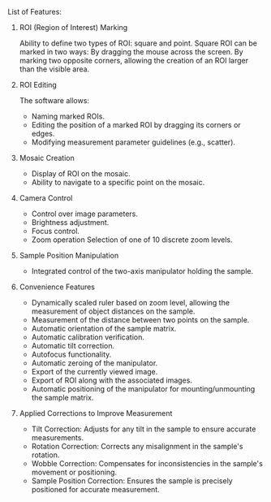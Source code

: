 List of Features:

1. ROI (Region of Interest) Marking

    Ability to define two types of ROI: square and point.
    Square ROI can be marked in two ways:
        By dragging the mouse across the screen.
        By marking two opposite corners, allowing the creation of an ROI larger than the visible area.

2. ROI Editing

    The software allows:

   - Naming marked ROIs.
   - Editing the position of a marked ROI by dragging its corners or edges.
   - Modifying measurement parameter guidelines (e.g., scatter).

3. Mosaic Creation

   - Display of ROI on the mosaic.
   - Ability to navigate to a specific point on the mosaic.

4. Camera Control

   - Control over image parameters.
   - Brightness adjustment.
   - Focus control.
   - Zoom operation Selection of one of 10 discrete zoom levels.

5. Sample Position Manipulation

   - Integrated control of the two-axis manipulator holding the sample.

6. Convenience Features

    -  Dynamically scaled ruler based on zoom level, allowing the measurement of object distances on the sample.
    - Measurement of the distance between two points on the sample.
    - Automatic orientation of the sample matrix.
    - Automatic calibration verification.
    - Automatic tilt correction.
    - Autofocus functionality.
    - Automatic zeroing of the manipulator.
    - Export of the currently viewed image.
    - Export of ROI along with the associated images.
    - Automatic positioning of the manipulator for mounting/unmounting the sample matrix.

7. Applied Corrections to Improve Measurement

    - Tilt Correction: Adjusts for any tilt in the sample to ensure accurate measurements.
    - Rotation Correction: Corrects any misalignment in the sample's rotation.
    - Wobble Correction: Compensates for inconsistencies in the sample's movement or positioning.
    - Sample Position Correction: Ensures the sample is precisely positioned for accurate measurement.